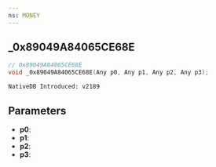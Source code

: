 ```yaml
---
ns: MONEY
---
```

## _0x89049A84065CE68E

```c
// 0x89049A84065CE68E
void _0x89049A84065CE68E(Any p0, Any p1, Any p2, Any p3);
```

```
NativeDB Introduced: v2189
```

## Parameters
* **p0**:
* **p1**:
* **p2**:
* **p3**:
